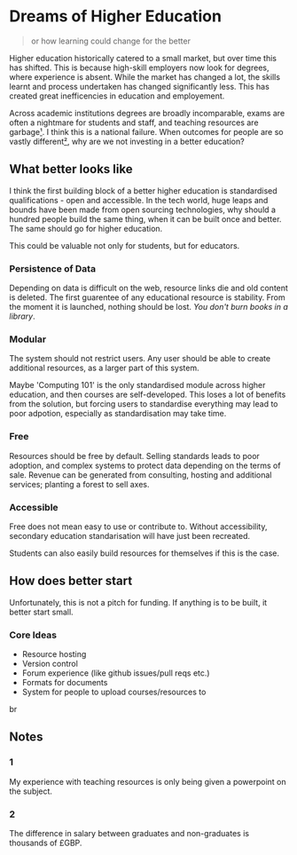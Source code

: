 <h1>Dreams of Higher Education</h1>
<blockquote>
<p>or how learning could change for the better</p>
</blockquote>
<p>Higher education historically catered to a small market, but over time this has shifted. This is because high-skill employers now look for degrees, where experience is absent. While the market has changed a lot, the skills learnt and process undertaken has changed significantly less. This has created great inefficencies in education and employement.</p>
<p>Across academic institutions degrees are broadly incomparable, exams are often a nightmare for students and staff, and teaching resources are garbage<a href="#1">¹</a>. I think this is a national failure. When outcomes for people are so vastly different<a href="#2">²</a>, why are we not investing in a better education?</p>
<h2>What better looks like</h2>
<p>I think the first building block of a better higher education is standardised qualifications - open and accessible. In the tech world, huge leaps and bounds have been made from open sourcing technologies, why should a hundred people build the same thing, when it can be built once and better. The same should go for higher education.</p>
<p>This could be valuable not only for students, but for educators.</p>
<h3>Persistence of Data</h3>
<p>Depending on data is difficult on the web, resource links die and old content is deleted. The first guarentee of any educational resource is stability. From the moment it is launched, nothing should be lost. <em>You don't burn books in a library</em>.</p>
<h3>Modular</h3>
<p>The system should not restrict users. Any user should be able to create additional resources, as a larger part of this system.</p>
<p>Maybe 'Computing 101' is the only standardised module across higher education, and then courses are self-developed. This loses a lot of benefits from the solution, but forcing users to standardise everything may lead to poor adpotion, especially as standardisation may take time.</p>
<h3>Free</h3>
<p>Resources should be free by default. Selling standards leads to poor adoption, and complex systems to protect data depending on the terms of sale. Revenue can be generated from consulting, hosting and additional services; planting a forest to sell axes.</p>
<h3>Accessible</h3>
<p>Free does not mean easy to use or contribute to. Without accessibility, secondary education standarisation will have just been recreated.</p>
<p>Students can also easily build resources for themselves if this is the case.</p>
<h2>How does better start</h2>
<p>Unfortunately, this is not a pitch for funding. If anything is to be built, it better start small.</p>
<h3>Core Ideas</h3>
<ul>
<li>Resource hosting</li>
<li>Version control</li>
<li>Forum experience (like github issues/pull reqs etc.)</li>
<li>Formats for documents</li>
<li>System for people to upload courses/resources to</li>
</ul>
<p>br</p>
<h2>Notes</h2>
<h3>1</h3>
<p>My experience with teaching resources is only being given a powerpoint on the subject.</p>
<h3>2</h3>
<p>The difference in salary between graduates and non-graduates is thousands of £GBP.</p>
